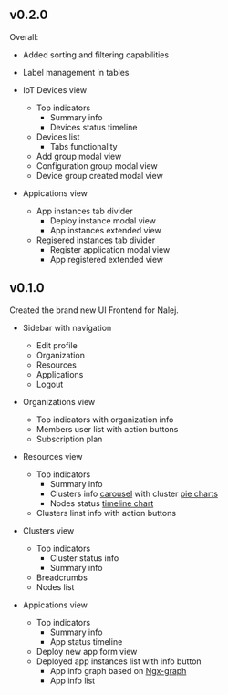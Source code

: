 ## v0.2.0

Overall:
- Added sorting and filtering capabilities 
- Label management in tables

- IoT Devices view
    - Top indicators 
        - Summary info  
        - Devices status timeline
    - Devices list  
        - Tabs functionality
    - Add group modal view
    - Configuration group modal view
    - Device group created modal view
- Appications view
    - App instances tab divider
        - Deploy instance modal view
        - App instances extended view
    - Regisered instances tab divider
        - Register application modal view
        - App registered extended view    

## v0.1.0
Created the brand new UI Frontend for Nalej. 
- Sidebar with navigation
    - Edit profile
    - Organization
    - Resources
    - Applications
    - Logout

- Organizations view
    - Top indicators with organization info
    - Members user list with action buttons
    - Subscription plan

- Resources view
    - Top indicators 
        - Summary info
        - Clusters info [carousel](https://valor-software.com/ngx-bootstrap/#/carousel) with cluster [pie charts](https://swimlane.gitbook.io/ngx-charts/examples/pie-charts/pie-chart) 
        - Nodes status [timeline chart](https://swimlane.gitbook.io/ngx-charts/examples/line-area-charts/line-chart)
    - Clusters linst info with action buttons

- Clusters view
    - Top indicators 
        - Cluster status info  
        - Summary info
    - Breadcrumbs
    - Nodes list  

- Appications view
    - Top indicators
        - Summary info
        - App status timeline
    - Deploy new app form view
    - Deployed app instances list with info button
        - App info graph based on [Ngx-graph](https://github.com/swimlane/ngx-graph)
        - App info list
 